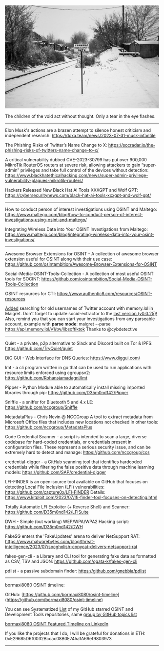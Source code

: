 ![alt text](img/18.jpg)

The children of the void act without thought. Only a tear in the eye flashes.

---

Elon Musk's actions are a brazen attempt to silence honest criticism and independent research: https://doxa.team/news/2023-07-31-musk-infantile

The Phishing Risks of Twitter’s Name Change to X: https://socradar.io/the-phishing-risks-of-twitters-name-change-to-x/

A critical vulnerability dubbed CVE-2023-30799 has put over 900,000 MikroTik RouterOS routers at severe risk, allowing attackers to gain “super-admin” privileges and take full control of the devices without detection: https://www.blackhatethicalhacking.com/news/super-admin-privilege-vulnerability-plagues-mikrotik-routers/

Hackers Released New Black Hat AI Tools XXXGPT and Wolf GPT: https://cybersecuritynews.com/black-hat-ai-tools-xxxgpt-and-wolf-gpt/

----

How to conduct person of interest investigations using OSINT and Maltego: https://www.maltego.com/blog/how-to-conduct-person-of-interest-investigations-using-osint-and-maltego/

Integrating Wireless Data into Your OSINT Investigations from Maltego: https://www.maltego.com/blog/integrating-wireless-data-into-your-osint-investigations/

----

Awesome Browser Extensions for OSINT - A collection of awesome browser extension useful for OSINT along with their use case: https://github.com/osintambition/Awesome-Browser-Extensions-for-OSINT

Social-Media-OSINT-Tools-Collection - A collection of most useful OSINT tools for SOCINT: https://github.com/osintambition/Social-Media-OSINT-Tools-Collection

OSINT resources for CTI: https://www.authentic8.com/resources/OSINT-resources

[Added](https://github.com/soxoj/maigret/commit/f5ca005766dcf073d4268284a48fbf3d716611cc) searching for old usernames of Twitter account with memory.lol in Maigret.
Don't forget to update socid-extractor to the [last version (v0.0.25)!](https://github.com/soxoj/socid-extractor/commit/4503617d198219f72e27efbde60248166129b0d7)
Also, remind you that you can start your investigations from any parseable account, example with **parse mode**: maigret --parse https://api.memory.lol/v1/tw/libsoftiktok
Thanks to @cybdetective

----

Quiet - a private, p2p alternative to Slack and Discord built on Tor & IPFS: https://github.com/TryQuiet/quiet

DiG GUI - Web Interface for DNS Queries: https://www.diggui.com/

lmt - a cli program written in go that can be used to run applications with resource limits enforced using cgroupsv2: https://github.com/Rohansjamadagni/lmt

Pipper - Python Module able to automatically install missing imported libraries through pip: https://github.com/D35m0nd142/Pipper

Sniffle - a sniffer for Bluetooth 5 and 4.x LE: https://github.com/nccgroup/Sniffle

MetadataPlus - Chris Nevin @ NCCGroup A tool to extract metadata from Microsoft Office files that includes new locations not checked in other tools: https://github.com/nccgroup/MetadataPlus

Code Credential Scanner - a script is intended to scan a large, diverse codebase for hard-coded credentials, or credentials present in configuration files. These represent a serious security issue, and can be extremely hard to detect and manage: https://github.com/nccgroup/ccs
 
credential-digger - a GitHub scanning tool that identifies hardcoded credentials while filtering the false positive data through machine learning models: https://github.com/SAP/credential-digger

LFI-FINDER is an open-source tool available on GitHub that focuses on detecting Local File Inclusion (LFI) vulnerabilities: https://github.com/capture0x/LFI-FINDER
Details: https://www.kitploit.com/2023/07/lfi-finder-tool-focuses-on-detecting.html

Totally Automatic LFI Exploiter (+ Reverse Shell) and Scanner: https://github.com/D35m0nd142/LFISuite

DWH - Simple (but working) WEP/WPA/WPA2 Hacking script: https://github.com/D35m0nd142/DWH

FakeSG enters the 'FakeUpdates' arena to deliver NetSupport RAT: https://www.malwarebytes.com/blog/threat-intelligence/2023/07/socgholish-copycat-delivers-netsupport-rat

fakes-gen-cli - a Library and CLI tool for generating fake data as formatted as CSV, TSV and JSON: https://github.com/ogata-k/fakes-gen-cli

pdlist - a passive subdomain finder: https://github.com/gnebbia/pdlist

----

bormaxi8080 OSINT timeline:

GitHub: [https://github.com/bormaxi8080/osint-timeline](https://github.com/bormaxi8080/osint-timeline)

You can see Systematized [List](https://github.com/bormaxi8080/github-starred-repos-builder/blob/main/starred_repos.md) of my GitHub starred OSINT and Development Tools repositories, same [group by GitHub topics list](https://github.com/bormaxi8080/starred)

[bormaxi8080 OSINT Featured Timeline on LinkedIn](https://www.linkedin.com/in/osintech/details/featured/)

If you like the projects that I do, I will be grateful for donations in ETH: 0xE29685D6f0032Bccac08B0E745a1A69ef9803973

----
